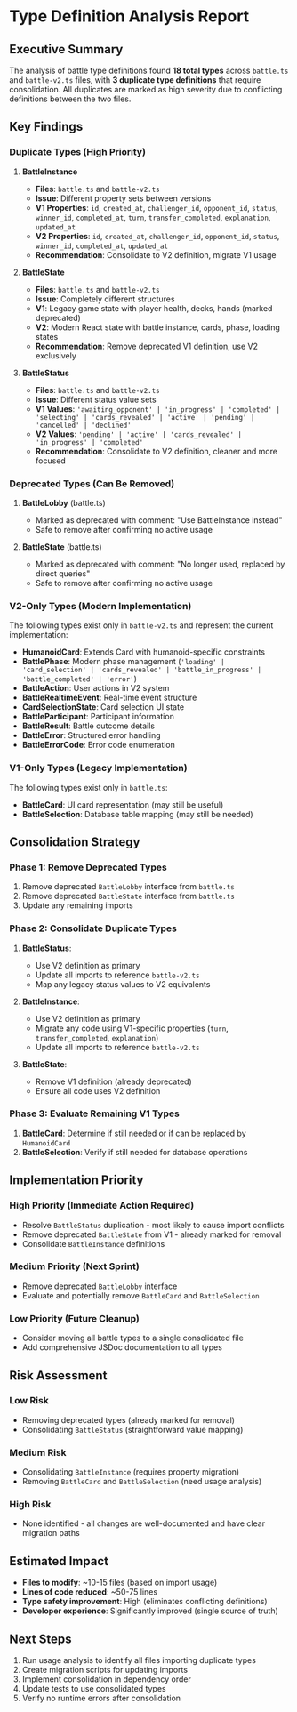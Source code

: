 # Type Definition Analysis Report

## Executive Summary

The analysis of battle type definitions found **18 total types** across `battle.ts` and `battle-v2.ts` files, with **3 duplicate type definitions** that require consolidation. All duplicates are marked as high severity due to conflicting definitions between the two files.

## Key Findings

### Duplicate Types (High Priority)

1. **BattleInstance**
   - **Files**: `battle.ts` and `battle-v2.ts`
   - **Issue**: Different property sets between versions
   - **V1 Properties**: `id`, `created_at`, `challenger_id`, `opponent_id`, `status`, `winner_id`, `completed_at`, `turn`, `transfer_completed`, `explanation`, `updated_at`
   - **V2 Properties**: `id`, `created_at`, `challenger_id`, `opponent_id`, `status`, `winner_id`, `completed_at`, `updated_at`
   - **Recommendation**: Consolidate to V2 definition, migrate V1 usage

2. **BattleState**
   - **Files**: `battle.ts` and `battle-v2.ts`
   - **Issue**: Completely different structures
   - **V1**: Legacy game state with player health, decks, hands (marked deprecated)
   - **V2**: Modern React state with battle instance, cards, phase, loading states
   - **Recommendation**: Remove deprecated V1 definition, use V2 exclusively

3. **BattleStatus**
   - **Files**: `battle.ts` and `battle-v2.ts`
   - **Issue**: Different status value sets
   - **V1 Values**: `'awaiting_opponent' | 'in_progress' | 'completed' | 'selecting' | 'cards_revealed' | 'active' | 'pending' | 'cancelled' | 'declined'`
   - **V2 Values**: `'pending' | 'active' | 'cards_revealed' | 'in_progress' | 'completed'`
   - **Recommendation**: Consolidate to V2 definition, cleaner and more focused

### Deprecated Types (Can Be Removed)

1. **BattleLobby** (battle.ts)
   - Marked as deprecated with comment: "Use BattleInstance instead"
   - Safe to remove after confirming no active usage

2. **BattleState** (battle.ts)
   - Marked as deprecated with comment: "No longer used, replaced by direct queries"
   - Safe to remove after confirming no active usage

### V2-Only Types (Modern Implementation)

The following types exist only in `battle-v2.ts` and represent the current implementation:

- **HumanoidCard**: Extends Card with humanoid-specific constraints
- **BattlePhase**: Modern phase management (`'loading' | 'card_selection' | 'cards_revealed' | 'battle_in_progress' | 'battle_completed' | 'error'`)
- **BattleAction**: User actions in V2 system
- **BattleRealtimeEvent**: Real-time event structure
- **CardSelectionState**: Card selection UI state
- **BattleParticipant**: Participant information
- **BattleResult**: Battle outcome details
- **BattleError**: Structured error handling
- **BattleErrorCode**: Error code enumeration

### V1-Only Types (Legacy Implementation)

The following types exist only in `battle.ts`:

- **BattleCard**: UI card representation (may still be useful)
- **BattleSelection**: Database table mapping (may still be needed)

## Consolidation Strategy

### Phase 1: Remove Deprecated Types
1. Remove deprecated `BattleLobby` interface from `battle.ts`
2. Remove deprecated `BattleState` interface from `battle.ts`
3. Update any remaining imports

### Phase 2: Consolidate Duplicate Types
1. **BattleStatus**: 
   - Use V2 definition as primary
   - Update all imports to reference `battle-v2.ts`
   - Map any legacy status values to V2 equivalents

2. **BattleInstance**:
   - Use V2 definition as primary
   - Migrate any code using V1-specific properties (`turn`, `transfer_completed`, `explanation`)
   - Update all imports to reference `battle-v2.ts`

3. **BattleState**:
   - Remove V1 definition (already deprecated)
   - Ensure all code uses V2 definition

### Phase 3: Evaluate Remaining V1 Types
1. **BattleCard**: Determine if still needed or if can be replaced by `HumanoidCard`
2. **BattleSelection**: Verify if still needed for database operations

## Implementation Priority

### High Priority (Immediate Action Required)
- Resolve `BattleStatus` duplication - most likely to cause import conflicts
- Remove deprecated `BattleState` from V1 - already marked for removal
- Consolidate `BattleInstance` definitions

### Medium Priority (Next Sprint)
- Remove deprecated `BattleLobby` interface
- Evaluate and potentially remove `BattleCard` and `BattleSelection`

### Low Priority (Future Cleanup)
- Consider moving all battle types to a single consolidated file
- Add comprehensive JSDoc documentation to all types

## Risk Assessment

### Low Risk
- Removing deprecated types (already marked for removal)
- Consolidating `BattleStatus` (straightforward value mapping)

### Medium Risk
- Consolidating `BattleInstance` (requires property migration)
- Removing `BattleCard` and `BattleSelection` (need usage analysis)

### High Risk
- None identified - all changes are well-documented and have clear migration paths

## Estimated Impact

- **Files to modify**: ~10-15 files (based on import usage)
- **Lines of code reduced**: ~50-75 lines
- **Type safety improvement**: High (eliminates conflicting definitions)
- **Developer experience**: Significantly improved (single source of truth)

## Next Steps

1. Run usage analysis to identify all files importing duplicate types
2. Create migration scripts for updating imports
3. Implement consolidation in dependency order
4. Update tests to use consolidated types
5. Verify no runtime errors after consolidation